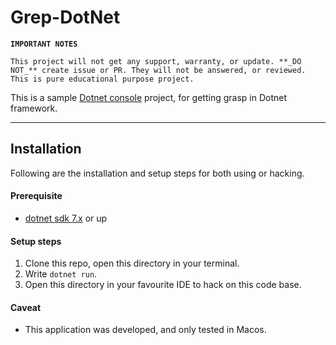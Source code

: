 # Grep-DotNet

**`IMPORTANT NOTES`**
> 
    This project will not get any support, warranty, or update. **_DO NOT_** create issue or PR. They will not be answered, or reviewed. This is pure educational purpose project.

This is a sample [Dotnet console](https://learn.microsoft.com/en-us/dotnet/core/tutorials/with-visual-studio-code?pivots=dotnet-7-0) project, for getting grasp in Dotnet framework.

---
## Installation

Following are the installation and setup steps for both using or hacking.

#### Prerequisite

- [dotnet sdk 7.x](https://dotnet.microsoft.com/en-us/download/dotnet/7.0) or up

#### Setup steps

1. Clone this repo, open this directory in your terminal.
2. Write `dotnet run`.
3. Open this directory in your favourite IDE to hack on this code base.

#### Caveat

- This application was developed, and only tested in Macos.
